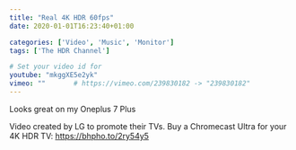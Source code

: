 ```yaml
---
title: "Real 4K HDR 60fps"
date: 2020-01-01T16:23:40+01:00

categories: ['Video', 'Music', 'Monitor']
tags: ['The HDR Channel']

# Set your video id for
youtube: "mkggXE5e2yk"
vimeo: ""       # https://vimeo.com/239830182 -> "239830182"
---
```

Looks great on my Oneplus 7 Plus

<!--more-->

Video created by LG to promote their TVs. Buy a Chromecast Ultra for your 4K HDR TV: https://bhpho.to/2ry54y5
